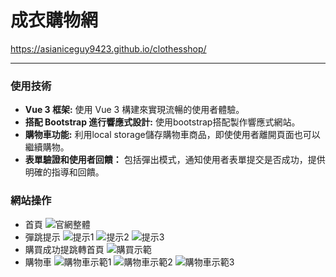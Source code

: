 # 成衣購物網
https://asianiceguy9423.github.io/clothesshop/
<hr>

### 使用技術
- **Vue 3 框架:** 使用 Vue 3 構建來實現流暢的使用者體驗。
- **搭配 Bootstrap 進行響應式設計:** 使用bootstrap搭配製作響應式網站。
- **購物車功能:** 利用local storage儲存購物車商品，即使使用者離開頁面也可以繼續購物。
- **表單驗證和使用者回饋：** 包括彈出模式，通知使用者表單提交是否成功，提供明確的指導和回饋。

### 網站操作
- 首頁
![官網整體](https://github.com/user-attachments/assets/4f9a3bb0-76ed-492b-9047-364d065c0a9e)
- 彈跳提示
![提示1](https://github.com/user-attachments/assets/aeb7b503-db07-48ad-b09d-f279cf26543b)
![提示2](https://github.com/user-attachments/assets/805f1b4d-54f1-4b36-9318-57f319882dde)
![提示3](https://github.com/user-attachments/assets/42d76430-af6a-4f2d-a51a-c0eaa1eeeb6a)
- 購買成功提跳轉首頁
![購買示範](https://github.com/user-attachments/assets/452acd8c-5996-463b-a819-4904d099609c)
- 購物車
![購物車示範1](https://github.com/user-attachments/assets/406b734a-2b6a-4a8b-af35-c9d5f1cd14ad)
![購物車示範2](https://github.com/user-attachments/assets/c63de1cf-5acf-4b04-8503-3f0b4c79bb7e)
![購物車示範3](https://github.com/user-attachments/assets/60e3c401-90ac-413d-b3af-8d1634c2f857)

